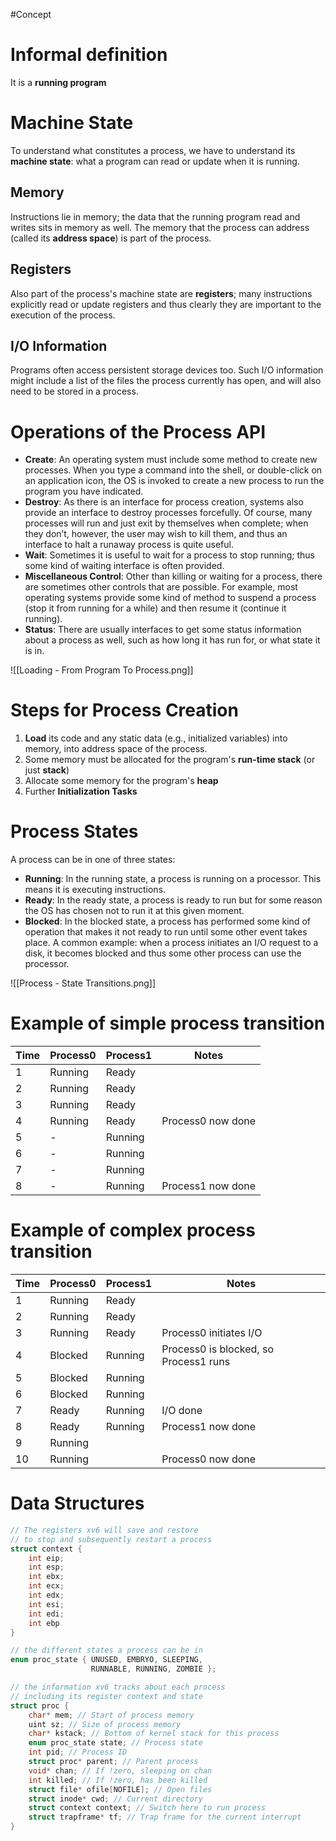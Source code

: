 #Concept 

# Informal definition
It is a **running program**

# Machine State
To understand what constitutes a process, we have to understand its **machine state**: what a program can read or update when it is running. 

## Memory
Instructions lie in memory; the data that the running program read and writes sits in memory as well. The memory that the process can address (called its **address space**) is part of the process.

## Registers
Also part of the process's machine state are **registers**; many instructions explicitly read or update registers and thus clearly they are important to the execution of the process. 

## I/O Information
Programs often access persistent storage devices too. Such I/O information might include a list of the files the process currently has open, and will also need to be stored in a process. 

# Operations of the Process API
- **Create**: An operating system must include some method to create new processes. When you type a command into the shell, or double-click on an application icon, the OS is invoked to create a new process to run the program you have indicated.
- **Destroy**: As there is an interface for process creation, systems also provide an interface to destroy processes forcefully. Of course, many processes will run and just exit by themselves when complete; when they don’t, however, the user may wish to kill them, and thus an interface to halt a runaway process is quite useful.
- **Wait**: Sometimes it is useful to wait for a process to stop running; thus some kind of waiting interface is often provided.
- **Miscellaneous Control**: Other than killing or waiting for a process, there are sometimes other controls that are possible. For example, most operating systems provide some kind of method to suspend a process (stop it from running for a while) and then resume it (continue it running).
- **Status**: There are usually interfaces to get some status information about a process as well, such as how long it has run for, or what state it is in.

![[Loading - From Program To Process.png]]

# Steps for Process Creation
1. **Load** its code and any static data (e.g., initialized variables) into memory, into address space of the process.
2. Some memory must be allocated for the program's **run-time stack** (or just **stack**)
3. Allocate some memory for the program's **heap**
4. Further **Initialization Tasks**

# Process States
A process can be in one of three states:
- **Running**: In the running state, a process is running on a processor. This means it is executing instructions.
- **Ready**: In the ready state, a process is ready to run but for some reason the OS has chosen not to run it at this given moment.
- **Blocked**: In the blocked state, a process has performed some kind of operation that makes it not ready to run until some other event takes place. A common example: when a process initiates an I/O request to a disk, it becomes blocked and thus some other process can use the processor. 

![[Process - State Transitions.png]]

# Example of simple process transition

| Time | Process0 | Process1 | Notes             |
| ---- | -------- | -------- | ----------------- |
| 1    | Running  | Ready    |                   |
| 2    | Running  | Ready    |                   |
| 3    | Running  | Ready    |                   |
| 4    | Running  | Ready    | Process0 now done |
| 5    | -        | Running  |                   |
| 6    | -        | Running  |                   |
| 7    | -        | Running  |                   |
| 8    | -        | Running  | Process1 now done |

# Example of complex process transition
| Time | Process0 | Process1 | Notes                                 |
| ---- | -------- | -------- | ------------------------------------- |
| 1    | Running  | Ready    |                                       |
| 2    | Running  | Ready    |                                       |
| 3    | Running  | Ready    | Process0 initiates I/O                |
| 4    | Blocked  | Running  | Process0 is blocked, so Process1 runs |
| 5    | Blocked  | Running  |                                       |
| 6    | Blocked  | Running  |                                       |
| 7    | Ready    | Running  | I/O done                              |
| 8    | Ready    | Running  | Process1 now done                     |
| 9    | Running  |          |                                       |
| 10   | Running  |          | Process0 now done                     |

# Data Structures
```c
// The registers xv6 will save and restore
// to stop and subsequently restart a process
struct context {
	int eip;
	int esp;
	int ebx;
	int ecx;
	int edx;
	int esi;
	int edi;
	int ebp
}

// the different states a process can be in
enum proc_state { UNUSED, EMBRYO, SLEEPING,
				  RUNNABLE, RUNNING, ZOMBIE };

// the information xv6 tracks about each process
// including its register context and state
struct proc {
	char* mem; // Start of process memory
	uint sz; // Size of process memory
	char* kstack; // Bottom of kernel stack for this process
	enum proc_state state; // Process state
	int pid; // Process ID
	struct proc* parent; // Parent process
	void* chan; // If !zero, sleeping on chan
	int killed; // If !zero, has been killed
	struct file* ofile[NOFILE]; // Open files
	struct inode* cwd; // Current directory
	struct context context; // Switch here to run process
	struct trapframe* tf; // Trap frame for the current interrupt
}
```

